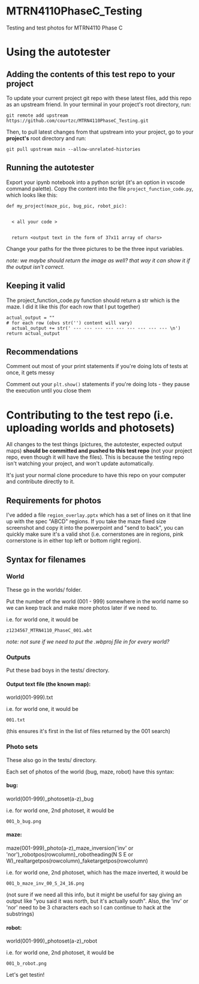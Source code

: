 # MTRN4110PhaseC_Testing
Testing and test photos for MTRN4110 Phase C


# Using the autotester
## Adding the contents of this test repo to your project

To update your current project git repo with these latest files, add this repo as an upstream friend. In your terminal in your project's root directory, run:

`git remote add upstream https://github.com/courtzc/MTRN4110PhaseC_Testing.git`

Then, to pull latest changes from that upstream into your project, go to your **project's** root directory and run:

`git pull upstream main --allow-unrelated-histories`


## Running the autotester
Export your ipynb notebook into a python script (it's an option in vscode command palette). Copy the content into the file `project_function_code.py`, which looks like this:


```
def my_project(maze_pic, bug_pic, robot_pic):


  < all your code >
  
  
  return <output text in the form of 37x11 array of chars>
```

Change your paths for the three pictures to be the three input variables.

*note: we maybe should return the image as well? that way it can show it if the output isn't correct.*

## Keeping it valid
The project_function_code.py function should return a str which is the maze. I did it like this (for each row that I put together)

```
actual_output = ""
# for each row (obvs str('') content will vary)
  actual_output += str(' --- --- --- --- --- --- --- --- --- \n')
return actual_output
```

## Recommendations
Comment out most of your print statements if you're doing lots of tests at once, it gets messy

Comment out your `plt.show()` statements if you're doing lots - they pause the execution until you close them

# Contributing to the test repo (i.e. uploading worlds and photosets)

All changes to the test things (pictures, the autotester, expected output maps) **should be committed and pushed to this test repo** (not your project repo, even though it will have the files). This is because the testing repo isn't watching your project, and won't update automatically.

It's just your normal clone procedure to have this repo on your computer and contribute directly to it.

## Requirements for photos
I've added a file `region_overlay.pptx` which has a set of lines on it that line up with the spec "ABCD" regions. If you take the maze fixed size screenshot and copy it into the powerpoint and "send to back", you can quickly make sure it's a valid shot (i.e. cornerstones are in regions, pink cornerstone is in either top left or bottom right region).

## Syntax for filenames

### World
These go in the worlds/ folder.

Put the number of the world (001 - 999) somewhere in the world name so we can keep track and make more photos later if we need to. 

i.e. for world one, it would be

`z1234567_MTRN4110_PhaseC_001.wbt`

*note: not sure if we need to put the .wbproj file in for every world?*

### Outputs

Put these bad boys in the tests/ directory.

#### Output text file (the known map):

world(001-999).txt

i.e. for world one, it would be

`001.txt`

(this ensures it's first in the list of files returned by the 001 search)

### Photo sets

These also go in the tests/ directory.

Each set of photos of the world (bug, maze, robot) have this syntax:

#### bug:
world(001-999)_photoset(a-z)_bug

i.e. for world one, 2nd photoset, it would be

`001_b_bug.png`

#### maze:
maze(001-999)_photo(a-z)_maze_inversion('inv' or 'nor')_robotpos(rowcolumn)_robotheading(N S E or W)_realtargetpos(rowcolumn)_faketargetpos(rowcolumn)

i.e. for world one, 2nd photoset, which has the maze inverted, it would be

`001_b_maze_inv_00_S_24_16.png`

(not sure if we need all this info, but it might be useful for say giving an output like "you said it was north, but it's actually south". Also, the 'inv' or 'nor' need to be 3 characters each so I can continue to hack at the substrings)

#### robot:
world(001-999)_photoset(a-z)_robot

i.e. for world one, 2nd photoset, it would be

`001_b_robot.png`


Let's get testin!
